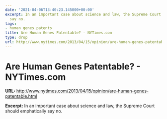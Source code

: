 ```yaml
---
date: '2021-04-06T13:40:23.145000+00:00'
excerpt: In an important case about science and law, the Supreme Court should emphatically
  say no.
tags:
- human genes patents
title: Are Human Genes Patentable? - NYTimes.com
type: drop
url: http://www.nytimes.com/2013/04/15/opinion/are-human-genes-patentable.html
---
```


# Are Human Genes Patentable? - NYTimes.com

**URL:** http://www.nytimes.com/2013/04/15/opinion/are-human-genes-patentable.html

**Excerpt:** In an important case about science and law, the Supreme Court should emphatically say no.
